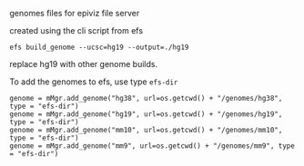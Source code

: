  genomes files for epiviz file server

created using the cli script from efs

```
efs build_genome --ucsc=hg19 --output=./hg19
```

replace hg19 with other genome builds.

To add the genomes to efs, use type `efs-dir`

```
genome = mMgr.add_genome("hg38", url=os.getcwd() + "/genomes/hg38", type = "efs-dir")
genome = mMgr.add_genome("hg19", url=os.getcwd() + "/genomes/hg19", type = "efs-dir")
genome = mMgr.add_genome("mm10", url=os.getcwd() + "/genomes/mm10", type = "efs-dir")
genome = mMgr.add_genome("mm9", url=os.getcwd() + "/genomes/mm9", type = "efs-dir")

```
